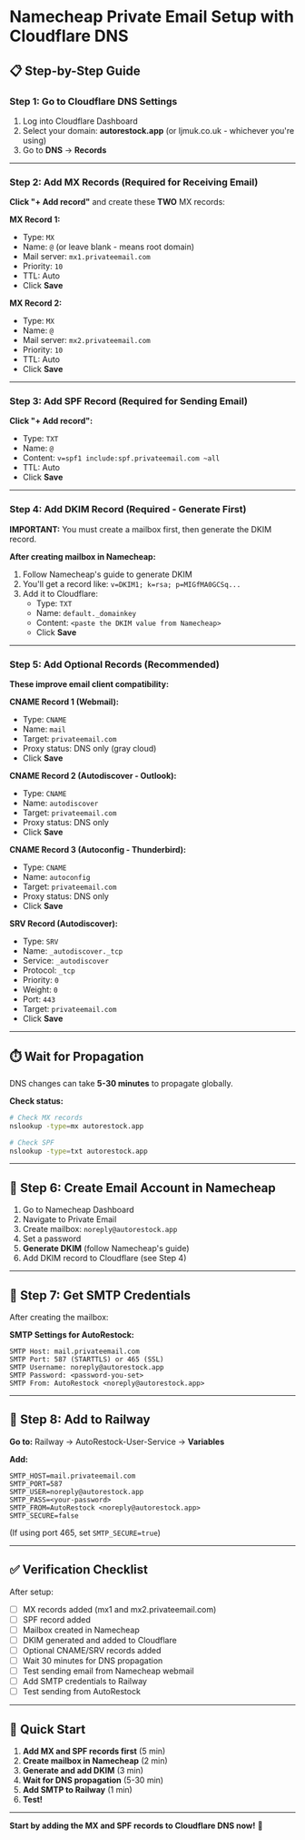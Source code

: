 # Namecheap Private Email Setup with Cloudflare DNS

## 📋 Step-by-Step Guide

### Step 1: Go to Cloudflare DNS Settings

1. Log into Cloudflare Dashboard
2. Select your domain: **autorestock.app** (or ljmuk.co.uk - whichever you're using)
3. Go to **DNS** → **Records**

---

### Step 2: Add MX Records (Required for Receiving Email)

**Click "+ Add record"** and create these **TWO** MX records:

**MX Record 1:**
- Type: `MX`
- Name: `@` (or leave blank - means root domain)
- Mail server: `mx1.privateemail.com`
- Priority: `10`
- TTL: Auto
- Click **Save**

**MX Record 2:**
- Type: `MX`
- Name: `@`
- Mail server: `mx2.privateemail.com`
- Priority: `10`
- TTL: Auto
- Click **Save**

---

### Step 3: Add SPF Record (Required for Sending Email)

**Click "+ Add record":**

- Type: `TXT`
- Name: `@`
- Content: `v=spf1 include:spf.privateemail.com ~all`
- TTL: Auto
- Click **Save**

---

### Step 4: Add DKIM Record (Required - Generate First)

**IMPORTANT:** You must create a mailbox first, then generate the DKIM record.

**After creating mailbox in Namecheap:**
1. Follow Namecheap's guide to generate DKIM
2. You'll get a record like: `v=DKIM1; k=rsa; p=MIGfMA0GCSq...`
3. Add it to Cloudflare:
   - Type: `TXT`
   - Name: `default._domainkey`
   - Content: `<paste the DKIM value from Namecheap>`
   - Click **Save**

---

### Step 5: Add Optional Records (Recommended)

**These improve email client compatibility:**

**CNAME Record 1 (Webmail):**
- Type: `CNAME`
- Name: `mail`
- Target: `privateemail.com`
- Proxy status: DNS only (gray cloud)
- Click **Save**

**CNAME Record 2 (Autodiscover - Outlook):**
- Type: `CNAME`
- Name: `autodiscover`
- Target: `privateemail.com`
- Proxy status: DNS only
- Click **Save**

**CNAME Record 3 (Autoconfig - Thunderbird):**
- Type: `CNAME`
- Name: `autoconfig`
- Target: `privateemail.com`
- Proxy status: DNS only
- Click **Save**

**SRV Record (Autodiscover):**
- Type: `SRV`
- Name: `_autodiscover._tcp`
- Service: `_autodiscover`
- Protocol: `_tcp`
- Priority: `0`
- Weight: `0`
- Port: `443`
- Target: `privateemail.com`
- Click **Save**

---

## ⏱️ Wait for Propagation

DNS changes can take **5-30 minutes** to propagate globally.

**Check status:**
```bash
# Check MX records
nslookup -type=mx autorestock.app

# Check SPF
nslookup -type=txt autorestock.app
```

---

## 📧 Step 6: Create Email Account in Namecheap

1. Go to Namecheap Dashboard
2. Navigate to Private Email
3. Create mailbox: `noreply@autorestock.app`
4. Set a password
5. **Generate DKIM** (follow Namecheap's guide)
6. Add DKIM record to Cloudflare (see Step 4)

---

## 🔧 Step 7: Get SMTP Credentials

After creating the mailbox:

**SMTP Settings for AutoRestock:**
```
SMTP Host: mail.privateemail.com
SMTP Port: 587 (STARTTLS) or 465 (SSL)
SMTP Username: noreply@autorestock.app
SMTP Password: <password-you-set>
SMTP From: AutoRestock <noreply@autorestock.app>
```

---

## 🚀 Step 8: Add to Railway

**Go to:** Railway → AutoRestock-User-Service → **Variables**

**Add:**
```
SMTP_HOST=mail.privateemail.com
SMTP_PORT=587
SMTP_USER=noreply@autorestock.app
SMTP_PASS=<your-password>
SMTP_FROM=AutoRestock <noreply@autorestock.app>
SMTP_SECURE=false
```

(If using port 465, set `SMTP_SECURE=true`)

---

## ✅ Verification Checklist

After setup:
- [ ] MX records added (mx1 and mx2.privateemail.com)
- [ ] SPF record added
- [ ] Mailbox created in Namecheap
- [ ] DKIM generated and added to Cloudflare
- [ ] Optional CNAME/SRV records added
- [ ] Wait 30 minutes for DNS propagation
- [ ] Test sending email from Namecheap webmail
- [ ] Add SMTP credentials to Railway
- [ ] Test sending from AutoRestock

---

## 🎯 Quick Start

1. **Add MX and SPF records first** (5 min)
2. **Create mailbox in Namecheap** (2 min)
3. **Generate and add DKIM** (3 min)
4. **Wait for DNS propagation** (5-30 min)
5. **Add SMTP to Railway** (1 min)
6. **Test!**

---

**Start by adding the MX and SPF records to Cloudflare DNS now!** 📧








